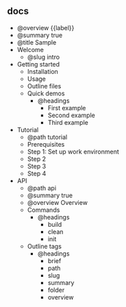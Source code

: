 
## docs

- @overview {{label}}
- @summary true
- @title Sample
- Welcome
    - @slug intro
- Getting started
    - Installation
    - Usage
    - Outline files
    - Quick demos
        - @headings
            - First example
            - Second example
            - Third example
- Tutorial
    - @path tutorial
    - Prerequisites
    - Step 1: Set up work environment
    - Step 2
    - Step 3
    - Step 4
- API
    - @path api
    - @summary true
    - @overview Overview
    - Commands
        - @headings
            - build
            - clean
            - init
    - Outline tags
        - @headings
            - brief
            - path
            - slug
            - summary
            - folder
            - overview
